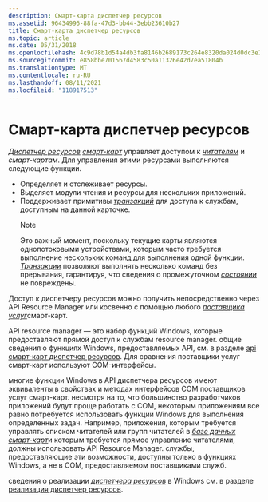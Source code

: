 ```yaml
---
description: Смарт-карта диспетчер ресурсов
ms.assetid: 96434996-88fa-47d3-bb44-3ebb23610b27
title: Смарт-карта диспетчер ресурсов
ms.topic: article
ms.date: 05/31/2018
ms.openlocfilehash: 4c9d78b1d54a4db3fa8146b2689173c264e8320da024d0dc3e165dd648b8a33d
ms.sourcegitcommit: e858bbe701567d4583c50a11326e42d7ea51804b
ms.translationtype: MT
ms.contentlocale: ru-RU
ms.lasthandoff: 08/11/2021
ms.locfileid: "118917513"
---
```

# <a name="smart-card-resource-manager"></a>Смарт-карта диспетчер ресурсов

[*Диспетчер ресурсов*](../secgloss/r-gly.md) [*смарт-карт*](../secgloss/s-gly.md) управляет доступом к [*читателям*](../secgloss/r-gly.md) и *смарт-картам*. Для управления этими ресурсами выполняются следующие функции.

-   Определяет и отслеживает ресурсы.
-   Выделяет модули чтения и ресурсы для нескольких приложений.
-   Поддерживает примитивы [*транзакций*](../secgloss/t-gly.md) для доступа к службам, доступным на данной карточке.
    > [!Note]  
    > Это важный момент, поскольку текущие карты являются однопотоковыми устройствами, которым часто требуется выполнение нескольких команд для выполнения одной функции. [*Транзакции*](../secgloss/t-gly.md) позволяют выполнять несколько команд без прерывания, гарантируя, что сведения о промежуточном [*состоянии*](../secgloss/s-gly.md) не повреждены.

     

Доступ к диспетчеру ресурсов можно получить непосредственно через API Resource Manager или косвенно с помощью любого [*поставщика услуг*](../secgloss/s-gly.md)смарт-карт.

API resource manager — это набор функций Windows, которые предоставляют прямой доступ к службам resource manager. общие сведения о функциях Windows, предоставляемых API, см. в разделе [api смарт-карт диспетчер ресурсов](smart-card-resource-manager-api.md). Для сравнения поставщики услуг смарт-карт используют COM-интерфейсы.

многие функции Windows в API диспетчера ресурсов имеют эквиваленты в свойствах и методах интерфейсов COM поставщиков услуг смарт-карт. несмотря на то, что большинство разработчиков приложений будут проще работать с COM, некоторым приложениям все равно потребуется использовать функции Windows для выполнения определенных задач. Например, приложения, которым требуется управлять списком читателей или групп читателей в [*базе данных смарт-карт*](../secgloss/s-gly.md)и которым требуется прямое управление читателями, должны использовать API Resource Manager. службы, предоставляющие эти возможности, доступны только в функциях Windows, а не в COM, предоставляемом поставщиками служб.

сведения о реализации [*диспетчера ресурсов*](../secgloss/r-gly.md) в Windows см. в разделе [реализация диспетчер ресурсов](resource-manager-implementation.md).

 

 

